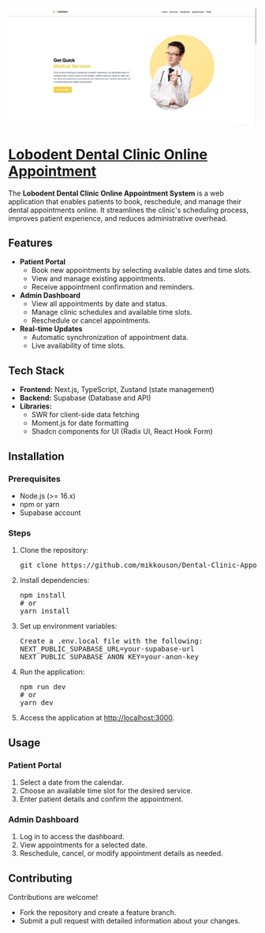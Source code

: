 <!DOCTYPE html>
<html lang="en">
<head>
  <meta charset="UTF-8">
  <meta name="viewport" content="width=device-width, initial-scale=1.0">

</head>
<body>
  <a href="https://lobodentdentalclinic.online/">
  <img alt="Next.js and Supabase Starter Kit - the fastest way to build apps with Next.js and Supabase" src="https://github.com/mikkouson/Dental-Clinic-Appointment-Landing-Page/blob/main/app/opengraph-image.png">
  <h1>Lobodent Dental Clinic Online Appointment</h1>
</a>

  <p>The <strong>Lobodent Dental Clinic Online Appointment System</strong> is a web application that enables patients to book, reschedule, and manage their dental appointments online. It streamlines the clinic's scheduling process, improves patient experience, and reduces administrative overhead.</p>

  <h2>Features</h2>
  <ul>
    <li><strong>Patient Portal</strong>
      <ul>
        <li>Book new appointments by selecting available dates and time slots.</li>
        <li>View and manage existing appointments.</li>
        <li>Receive appointment confirmation and reminders.</li>
      </ul>
    </li>
    <li><strong>Admin Dashboard</strong>
      <ul>
        <li>View all appointments by date and status.</li>
        <li>Manage clinic schedules and available time slots.</li>
        <li>Reschedule or cancel appointments.</li>
      </ul>
    </li>
    <li><strong>Real-time Updates</strong>
      <ul>
        <li>Automatic synchronization of appointment data.</li>
        <li>Live availability of time slots.</li>
      </ul>
    </li>
   
  </ul>

  <h2>Tech Stack</h2>
  <ul>
    <li><strong>Frontend:</strong> Next.js, TypeScript, Zustand (state management)</li>
    <li><strong>Backend:</strong> Supabase (Database and API)</li>
    <li><strong>Libraries:</strong>
      <ul>
        <li>SWR for client-side data fetching</li>
        <li>Moment.js for date formatting</li>
        <li>Shadcn components for UI (Radix UI, React Hook Form)</li>
      </ul>
    </li>
  </ul>

  <h2>Installation</h2>
  <h3>Prerequisites</h3>
  <ul>
    <li>Node.js (>= 16.x)</li>
    <li>npm or yarn</li>
    <li>Supabase account</li>
  </ul>

  <h3>Steps</h3>
  <ol>
    <li>Clone the repository:
      <pre>git clone https://github.com/mikkouson/Dental-Clinic-Appointment-Landing-Page.git</pre>
    </li>
    <li>Install dependencies:
      <pre>npm install
# or
yarn install</pre>
    </li>
    <li>Set up environment variables:
      <pre>Create a .env.local file with the following:
NEXT_PUBLIC_SUPABASE_URL=your-supabase-url
NEXT_PUBLIC_SUPABASE_ANON_KEY=your-anon-key</pre>
    </li>
    <li>Run the application:
      <pre>npm run dev
# or
yarn dev</pre>
    </li>
    <li>Access the application at <a href="http://localhost:3000" target="_blank">http://localhost:3000</a>.</li>
  </ol>

  <h2>Usage</h2>
  <h3>Patient Portal</h3>
  <ol>
    <li>Select a date from the calendar.</li>
    <li>Choose an available time slot for the desired service.</li>
    <li>Enter patient details and confirm the appointment.</li>
  </ol>

  <h3>Admin Dashboard</h3>
  <ol>
    <li>Log in to access the dashboard.</li>
    <li>View appointments for a selected date.</li>
    <li>Reschedule, cancel, or modify appointment details as needed.</li>
  </ol>

  <h2>Contributing</h2>
  <p>Contributions are welcome!</p>
  <ul>
    <li>Fork the repository and create a feature branch.</li>
    <li>Submit a pull request with detailed information about your changes.</li>
  </ul>

</body>
</html>
